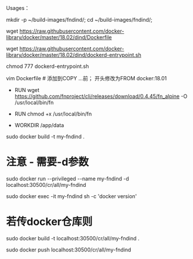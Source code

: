 Usages：

mkdir -p ~/build-images/fndind/; cd ~/build-images/fndind/;

wget https://raw.githubusercontent.com/docker-library/docker/master/18.02/dind/Dockerfile

wget https://raw.githubusercontent.com/docker-library/docker/master/18.02/dind/dockerd-entrypoint.sh

chmod 777 dockerd-entrypoint.sh

vim Dockerfile  # 添加到COPY ...前； 开头修改为FROM docker:18.01

- RUN wget https://github.com/fnproject/cli/releases/download/0.4.45/fn_alpine -O /usr/local/bin/fn

- RUN chmod +x /usr/local/bin/fn

- WORKDIR /app/data

sudo docker build -t my-fndind . 

# 注意 - 需要-d参数

sudo docker run --privileged --name my-fndind -d localhost:30500/cr/all/my-fndind

sudo docker exec -it my-fndind sh -c 'docker version'

# 若传docker仓库则 
  sudo docker build -t localhost:30500/cr/all/my-fndind .
  
  sudo docker push localhost:30500/cr/all/my-fndind
